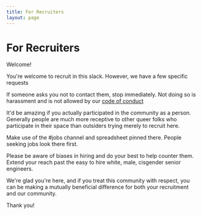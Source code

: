 ```yaml
---
title: For Recruiters
layout: page
---
```


For Recruiters
===========

Welcome!

You're welcome to recruit in this slack. However, we have a few specific requests

If someone asks you not to contact them, stop immediately. Not doing so is harassment and is not allowed by our [code of conduct](coc.md)

It'd be amazing if you actually participated in the community as a person. Generally people are much more receptive to other queer folks who participate in their space than outsiders trying merely to recruit here.

Make use of the #jobs channel and spreadsheet pinned there. People seeking jobs look there first.

Please be aware of biases in hiring and do your best to help counter them. Extend your reach past the easy to hire white, male, cisgender senior engineers.

We're glad you're here, and if you treat this community with respect, you can be making a mutually beneficial difference for both your recruitment and our community.

Thank you!

